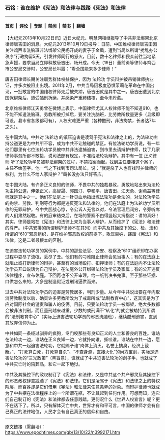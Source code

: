 ### 石铭：谁在维护《宪法》和法律与践踏《宪法》和法律

---

#### [首页](../../../..?n3992171) &nbsp;|&nbsp; [评论](../../../../../epoch-comment?n3992171) &nbsp;|&nbsp; [专题](../../../../../epoch-special?n3992171) &nbsp;|&nbsp; [禁闻](../../../../../epoch-news?n3992171) &nbsp;|&nbsp; [禁书](../../../../../books?n3992171) &nbsp;|&nbsp; [翻墙](https://github.com/gfw-breaker/nogfw/blob/master/README.md?n3992171)


<div class="post_content" id="artbody" itemprop="articleBody">
 <!-- article content begin -->
 <p>
  【大纪元2013年10月22日讯】近日大纪元、明慧网相继报导了中共非法绑架北京律师唐吉田的消息。大纪元2013年10月19日报导：日前，中国维权律师唐吉田因关注鸡西市洗脑班非法绑架公民杨开成的妻子于金凤，遭到当局以所谓“扰乱办公秩序”行政拘留5天，引发律师同行的怒火，目前，数十名律师和民众前往当地紧急声援，要求当局立即释放唐吉田、杨开成。今天（19日）董前勇等律师与鸡西市公安局交涉时，公安局长叫嚣：“看全国能来多少律师！”
 </p>
 <p>
  唐吉田律师长期关注弱势群体权益保护，因为
  <ok href="https://www.epochtimes.com/gb/tag/%E6%B3%95%E8%BD%AE%E5%8A%9F.html">
   法轮功
  </ok>
  学员辩护被吊销律师执业证，并多次被阻止出境。2011年2月，中共当局因极度恐惧茉莉花革命在中国出现，一批敢言的中国维权律师先后被失踪，唐吉田就是其中之一。唐吉田遭到北京国保绑架后，遭受酷刑折磨，并感染严重肺结核，至今未痊愈。
 </p>
 <p>
  北京维权律师江天勇曾在微博上表示，中国律师尤其人权律师不能不知道610，也不能不知道洗脑班。劳教所被打掉后，要关注洗脑班，比劳教所数量更多（县级即可设，县市省各级都可有），人权灾难更严重（各种酷刑，非法拘禁，长者达7年之久）。
 </p>
 <p>
  在中国大陆，中共对
  <ok href="https://www.epochtimes.com/gb/tag/%E6%B3%95%E8%BD%AE%E5%8A%9F.html">
   法轮功
  </ok>
  的镇压迫害是凌驾于宪法和法律之上的，为法轮功主持公道更是为中共所不容，成为中共不让触碰的禁区。有位法轮功学员说，有一年他们那里有七位法轮功学员被中共非法逮捕迫害，到市里去请辩护律师，找了几家律师事务所都不敢接，说司法部有规定，不准给法轮功辩护。其中有一位
  <ok href="https://www.epochtimes.com/gb/tag/%E6%AD%A3%E4%B9%89%E5%BE%8B%E5%B8%88.html">
   正义律师
  </ok>
  听了法轮功学员被非法绑架的过程，不禁拍案而起。找到主任要接这个案子，主任不给签字。他一气之下找到市司法局长，说：“就是杀了人也有找辩护律师的权利，为什么不给人家辩护？”局长没办法只好答应。
 </p>
 <p>
  在中国大陆，有许多正义良知的律师，不畏中共的独裁暴政，勇敢地站出来为法轮功主持公道，伸张正义，高智晟、郭国汀、李和平、唐吉田、江天勇、谢燕益等律师就是其中之一。他们在法庭上一针见血地指出炼法轮功是合法的，对法轮功学员的拘禁、劳教、判刑等行为都是违反宪法和法律的。他们在法庭上为法轮功学员所作的无罪辩护，令中共胆战心惊，令公诉人无言以对，令法官理屈词穷，令旁听席的人们肃然起敬。有的庭审结束后，在场的警察不由得竖起大拇指说：讲的真好！其实，律师是站在《宪法》和法律上来为当事人辩护，从而维护了《宪法》和法律的尊严。（中共安排的所谓辩护律师不在其列）而中共及其操控下的公、检、法和所谓的“610”邪恶组织，是在维护邪恶政权的前提下，欺压百姓，践踏《宪法》和法律。这是二者最根本的区别。
 </p>
 <p>
  在迫害法轮功学员的案例中，中共的那些法官、公安、检察及“610”组织却在办案过程中耍尽了流氓，丢尽了丑。他们有的刁难阻止律师会见当事人；有的在法庭上就阻止或打断律师的辩护，甚至有的当场殴打、扣押律师；有的在法庭内不让法轮功学员开口说话为自己辩护，在法庭外公开绑架法轮功学员及家属；有的公开违反法律程序，宣布休庭。下回再也不公开审理，给一纸判决书完事。至于那些证据、口供怎么来的，大多是制造假证或刑讯逼供而来。
 </p>
 <p>
  过去中共对法轮功学员的迫害是劳教居多，判刑少量。从今年中共说出要在年内取消劳教制度以后，确实许多劳教所改为了戒毒所或“法制教育中心”，这其实是为了应对国际社会的谴责和骗人的伎俩。目前，只要法轮功学员一被绑架，绝大多数都会被非法判刑，而且量刑越来越重。少数的或刑满不“转化”的就会被劫持到所谓的“法制教育中心”（实际上迫害法轮功学员的邪恶洗脑班），继续酷刑迫害，直到其放弃信仰为止。
 </p>
 <p>
  中共如同一条经过驯养的疯狗，专门咬那些有良知正义的人士和善良的百姓。谁站在法轮功一边，谁站在正义良知一边，它就扑向谁，撕咬谁。谁站在中共一边，愿意和中共一起迫害法轮功，它就赐予谁“肉体上消灭，名誉上搞臭，经济上截断。”、“打死算白死，打死算自杀”、“不查身源，直接火化”的尚方宝剑，实际是迫害法轮功的“三光政策”（黑旨意），谁就成了中共迫害法轮功的刽子手，也就成了中共灭亡时的陪葬品，和它一起下地狱。
 </p>
 <p>
  中共及其操控下的政权制订了《宪法》和法律，又是中共这个共产邪灵及其操控下的邪恶政权肆意践踏了《宪法》和法律。它们是凌驾于《宪法》和法律之上的特权阶层，而百姓却是它们借用《宪法》和法律来任意愚弄的对象。而辩护律师也就成为了中共摆在法律程序上的一个所谓花瓶，不让其起到任何作用。可想而知，连它们自己制订的《宪法》和法律都去任意践踏，更何况什么《世界人权宣言》呢？更不在话下了。所以，只有解体灭亡中共，世界才有和平可言，中国的律师才会有自己真正的法律地位，人民才会有自己真正的信仰和自由。
 </p>
 <!-- article content end -->
 <div id="below_article_ad">
 </div>
</div>


---

原文链接（需翻墙）：https://www.epochtimes.com/gb/13/10/22/n3992171.htm